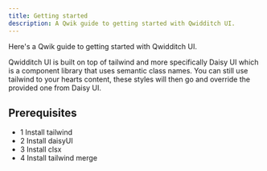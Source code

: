 ```yaml
---
title: Getting started
description: A Qwik guide to getting started with Qwidditch UI.
---
```


Here's a Qwik guide to getting started with Qwidditch UI.

Qwidditch UI is built on top of tailwind and more specifically Daisy UI which is a component library that uses semantic class names. You can still use tailwind to your hearts content, these styles will then go and override the provided one from Daisy UI.

## Prerequisites

- 1 Install tailwind
- 2 Install daisyUI
- 3 Install clsx
- 4 Install tailwind merge
